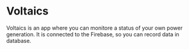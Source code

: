# Voltaics

Voltaics is an app where you can monitore a status of your own power generation. It is connected to the Firebase, so you can record data in database.

